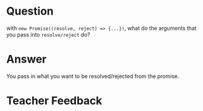 # Question
with `new Promise((resolve, reject) => {...})`, what do the arguments that you pass into `resolve/reject` do?

# Answer
You pass in what you want to be resolved/rejected from the promise.

# Teacher Feedback